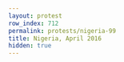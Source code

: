 ```yaml
---
layout: protest
row_index: 712
permalink: protests/nigeria-99
title: Nigeria, April 2016
hidden: true
---
```


